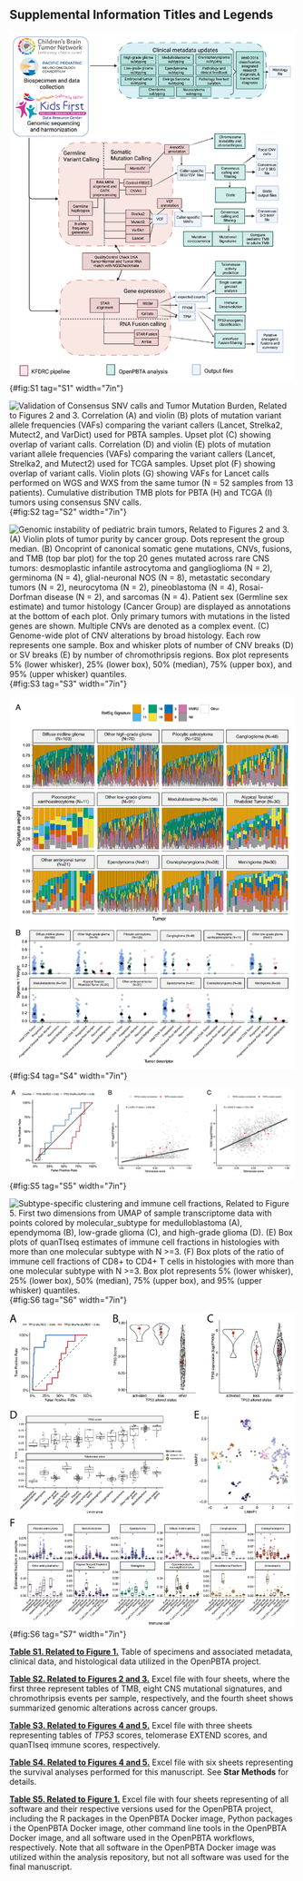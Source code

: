 ## Supplemental Information Titles and Legends

![**OpenPBTA Project Workflow, Related to Figure 1.** Biospecimens and data were collected by CBTN and PNOC. Genomic sequencing and harmonization (orange boxes) were performed by the Kids First Data Resource Center (KFDRC). Analyses in the green boxes were performed by contributors of the OpenPBTA project. Output files are denoted in blue. Figure created with [BioRender.com](biorender.com).](https://raw.githubusercontent.com/AlexsLemonade/OpenPBTA-analysis/2eb889d2d495a7327fb51e377df2f9d780c47117/figures/pngs/figureS1.png?sanitize=true){#fig:S1 tag="S1" width="7in"}

![**Validation of Consensus SNV calls and Tumor Mutation Burden, Related to Figures 2 and 3.** Correlation (A) and violin (B) plots of mutation variant allele frequencies (VAFs) comparing the variant callers (Lancet, Strelka2, Mutect2, and VarDict) used for PBTA samples. Upset plot (C) showing overlap of variant calls. Correlation (D) and violin (E) plots of mutation variant allele frequencies (VAFs) comparing the variant callers (Lancet, Strelka2, and Mutect2) used for TCGA samples. Upset plot (F) showing overlap of variant calls. Violin plots (G) showing VAFs for Lancet calls performed on WGS and WXS from the same tumor (N = 52 samples from 13 patients). Cumulative distribution TMB plots for PBTA (H) and TCGA (I) tumors using consensus SNV calls.](https://raw.githubusercontent.com/AlexsLemonade/OpenPBTA-analysis/2eb889d2d495a7327fb51e377df2f9d780c47117/figures/pngs/figureS2.png?sanitize=true){#fig:S2 tag="S2" width="7in"}

![**Genomic instability of pediatric brain tumors, Related to Figures 2 and 3.** (A) Violin plots of tumor purity by cancer group. Dots represent the group median. (B) Oncoprint of canonical somatic gene mutations, CNVs, fusions, and TMB (top bar plot) for the top 20 genes mutated across rare CNS tumors: desmoplastic infantile astrocytoma and ganglioglioma (N = 2), germinoma (N = 4), glial-neuronal NOS (N = 8), metastatic secondary tumors (N = 2), neurocytoma (N = 2), pineoblastoma (N = 4), Rosai-Dorfman disease (N = 2), and sarcomas (N = 4). Patient sex (`Germline sex estimate`) and tumor histology (`Cancer Group`) are displayed as annotations at the bottom of each plot. Only primary tumors with mutations in the listed genes are shown. Multiple CNVs are denoted as a complex event. (C) Genome-wide plot of CNV alterations by broad histology. Each row represents one sample. Box and whisker plots of number of CNV breaks (D) or SV breaks (E) by number of chromothripsis regions. Box plot represents 5% (lower whisker), 25% (lower box), 50% (median), 75% (upper box), and 95% (upper whisker) quantiles.](https://raw.githubusercontent.com/AlexsLemonade/OpenPBTA-analysis/2eb889d2d495a7327fb51e377df2f9d780c47117/figures/pngs/figureS3.png?sanitize=true){#fig:S3 tag="S3" width="7in"}

![**Mutational signatures in pediatric brain tumors, Related to Figure 3.** (A) Sample-specific RefSig signature weights across cancer groups ordered by decreasing Signature 1 exposure. (B) Proportion of Signature 1 plotted by phase of therapy for each cancer group.](https://raw.githubusercontent.com/AlexsLemonade/OpenPBTA-analysis/2eb889d2d495a7327fb51e377df2f9d780c47117/figures/pngs/figureS4.png?sanitize=true){#fig:S4 tag="S4" width="7in"}

![**Quality control metrics for _TP53_ and EXTEND scores, Related to Figure 4**. (A) Receiver Operating Characteristic for _TP53_ classifier run on FPKM of poly-A RNA-Seq samples. Correlation plots for telomerase scores (EXTEND) with RNA expression of _TERT_ (B) and _TERC_ (C). Red dots in B and C denote samples with known _TERT_ promoter (TERTp) mutations.](https://raw.githubusercontent.com/AlexsLemonade/OpenPBTA-analysis/2eb889d2d495a7327fb51e377df2f9d780c47117/figures/pngs/figureS5.png?sanitize=true){#fig:S5 tag="S5" width="7in"}

![**Subtype-specific clustering and immune cell fractions, Related to Figure 5**. First two dimensions from UMAP of sample transcriptome data with points colored by `molecular_subtype` for medulloblastoma (A), ependymoma (B), low-grade glioma (C), and high-grade glioma (D). (E) Box plots of quanTIseq estimates of immune cell fractions in histologies with more than one molecular subtype with N >=3. (F) Box plots of the ratio of immune cell fractions of CD8+ to CD4+ T cells in histologies with more than one molecular subtype with N >=3. Box plot represents 5% (lower whisker), 25% (lower box), 50% (median), 75% (upper box), and 95% (upper whisker) quantiles.](https://raw.githubusercontent.com/AlexsLemonade/OpenPBTA-analysis/2eb889d2d495a7327fb51e377df2f9d780c47117/figures/pngs/figureS6.png?sanitize=true){#fig:S6 tag="S6" width="7in"}

![**RNA batch and tumor purity assessment, Related to Figures 4 and 5**. Bar plot (A) and UMAP (B) of RNA-Seq samples by cancer group and library preparation method. UMAP of RNA-Seq samples by cancer group and sequencing center (C). For D-I, RNA-Seq samples were thresholded by median cancer group tumor purity and transcriptomic analyses in **Figure {@fig:4}A-D** (D-G) and **Figure {@fig:5}A,C** (H-I) were repeated.](https://raw.githubusercontent.com/AlexsLemonade/OpenPBTA-analysis/2eb889d2d495a7327fb51e377df2f9d780c47117/figures/pngs/figureS7.png?sanitize=true){#fig:S6 tag="S7" width="7in"}

[**Table S1. Related to Figure 1.**](https://github.com/AlexsLemonade/OpenPBTA-analysis/blob/2eb889d2d495a7327fb51e377df2f9d780c47117/tables/results/TableS1-histologies.xlsx)
Table of specimens and associated metadata, clinical data, and histological data utilized in the OpenPBTA project.

[**Table S2. Related to Figures 2 and 3.**](https://github.com/AlexsLemonade/OpenPBTA-analysis/blob/2eb889d2d495a7327fb51e377df2f9d780c47117/tables/results/TableS2-DNA-results-table.xlsx)
Excel file with four sheets, where the first three represent tables of TMB, eight CNS mutational signatures, and chromothripsis events per sample, respectively, and the fourth sheet shows summarized genomic alterations across cancer groups.

[**Table S3. Related to Figures 4 and 5.**](https://github.com/AlexsLemonade/OpenPBTA-analysis/blob/2eb889d2d495a7327fb51e377df2f9d780c47117/tables/results/TableS3-RNA-results-table.xlsx)
Excel file with three sheets representing tables of _TP53_ scores, telomerase EXTEND scores, and quanTIseq immune scores, respectively.

[**Table S4. Related to Figures 4 and 5.**](https://github.com/AlexsLemonade/OpenPBTA-analysis/blob/2eb889d2d495a7327fb51e377df2f9d780c47117/tables/results/TableS4-survival-results-table.xlsx)
Excel file with six sheets representing the survival analyses performed for this manuscript.
See **Star Methods** for details.

[**Table S5. Related to Figure 1.**](https://github.com/AlexsLemonade/OpenPBTA-analysis/blob/2eb889d2d495a7327fb51e377df2f9d780c47117/tables/results/TableS5-Key-Resources-table.xlsx)
Excel file with four sheets representing of all software and their respective versions used for the OpenPBTA project, including the R packages in the OpenPBTA Docker image, Python packages i the OpenPBTA Docker image, other command line tools in the OpenPBTA Docker image, and all software used in the OpenPBTA workflows, respectively.
Note that all software in the OpenPBTA Docker image was utilized within the analysis repository, but not all software was used for the final manuscript.
